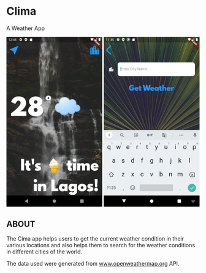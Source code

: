 # Clima
A Weather App
<p align="center" justify-content = "space-between">
  <img src = "https://github.com/jonyoung123/Clima/blob/main/Screenshot_1654213491.png" width=250>
  <img src = "https://github.com/jonyoung123/Clima/blob/main/cityscreen.png" width=250>
 </p>


## ABOUT
The Cima app helps users to get the current weather condition in their various locations and also helps them to search for the weather conditions in different cities of the world.

The data used were generated from www.openweathermap.org API.
